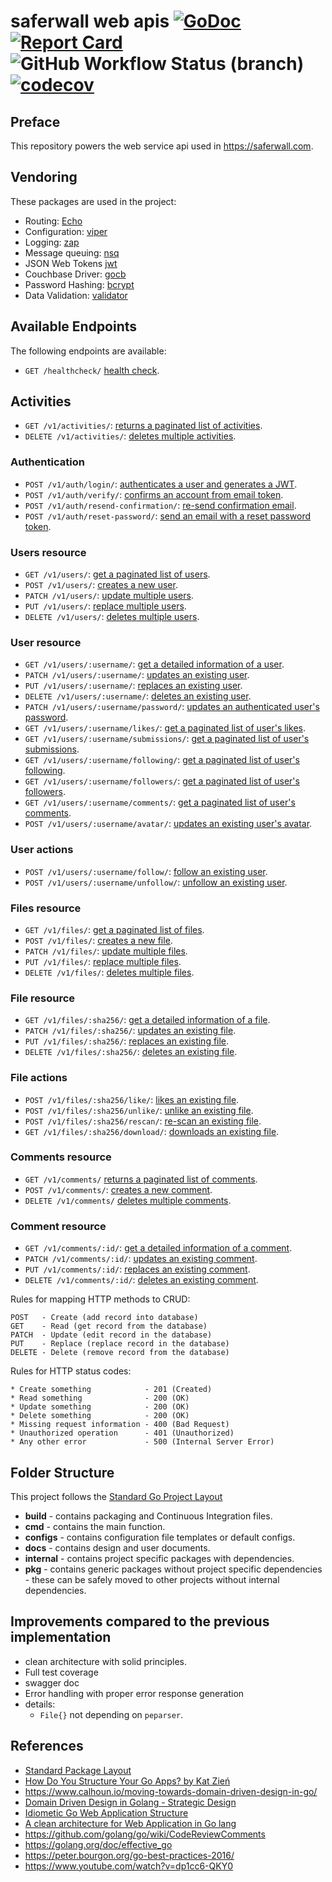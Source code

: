 # saferwall web apis [![GoDoc](http://godoc.org/github.com/saferwall/saferwall-api?status.svg)](https://pkg.go.dev/github.com/saferwall/saferwall-api) [![Report Card](https://goreportcard.com/badge/github.com/saferwall/saferwall-api)](https://goreportcard.com/report/github.com/saferwall/saferwall-api) ![GitHub Workflow Status (branch)](https://img.shields.io/github/workflow/status/saferwall/saferwall-api/Build%20&%20Test/main?style=flat-square) [![codecov](https://codecov.io/gh/saferwall/saferwall-api/branch/main/graph/badge.svg?token=KM4B60IL4L)](https://codecov.io/gh/saferwall/saferwall-api)

## Preface
This repository powers the web service api used in https://saferwall.com.

## Vendoring

These packages are used in the project:

- Routing: [Echo](https://echo.labstack.com/)
- Configuration: [viper](github.com/spf13/viper)
- Logging: [zap](https://github.com/uber-go/zap)
- Message queuing: [nsq](github.com/nsqio/go-nsq)
- JSON Web Tokens [jwt](github.com/golang-jwt/jwt)
- Couchbase Driver: [gocb](https://github.com/couchbase/gocb)
- Password Hashing: [bcrypt](https://golang.org/x/crypto/bcrypt)
- Data Validation: [validator](github.com/go-playground/validator)

## Available Endpoints

The following endpoints are available:

- `GET /healthcheck/` [health check](docs/healthcheck/get.md]).

## Activities

- `GET /v1/activities/`: [returns a paginated list of activities](docs/activities/get.md).
- `DELETE /v1/activities/`: [deletes multiple activities](docs/activities/delete.md).

### Authentication

- `POST /v1/auth/login/`: [authenticates a user and generates a JWT](docs/auth/login.md).
- `POST /v1/auth/verify/`: [confirms an account from email token](docs/auth/confirm.md).
- `POST /v1/auth/resend-confirmation/`: [re-send confirmation email](docs/auth/resend-confirmation.md).
- `POST /v1/auth/reset-password/`: [send an email with a reset password token](docs/auth/reset-password.md).

### Users resource

- `GET /v1/users/`: [get a paginated list of users](docs/users/get.md).
- `POST /v1/users/`: [creates a new user](docs/users/post.md).
- `PATCH /v1/users/`: [update multiple users](docs/users/patch.md).
- `PUT /v1/users/`: [replace multiple users](docs/users/put.md).
- `DELETE /v1/users/`: [deletes multiple users](docs/users/delete.md).

### User resource

- `GET /v1/users/:username/`: [get a detailed information of a user](docs/user/get.md).
- `PATCH /v1/users/:username/`: [updates an existing user](docs/user/patch.md).
- `PUT /v1/users/:username/`: [replaces an existing user](docs/user/post.md).
- `DELETE /v1/users/:username/`: [deletes an existing user](docs/user/delete.md).
- `PATCH /v1/users/:username/password/`: [updates an authenticated user's password](docs/auth/patch.md).
- `GET /v1/users/:username/likes/`: [get a paginated list of user's likes](docs/user/get.md).
- `GET /v1/users/:username/submissions/`: [get a paginated list of user's submissions](docs/profile/submissions.md).
- `GET /v1/users/:username/following/`: [get a paginated list of user's following](docs/profile/following.md).
- `GET /v1/users/:username/followers/`: [get a paginated list of user's followers](docs/profile/followers.md).
- `GET /v1/users/:username/comments/`: [get a paginated list of user's comments](docs/profile/comments.md).
- `POST /v1/users/:username/avatar/`: [updates an existing user's avatar](docs/user/avatar.md).

### User actions

- `POST /v1/users/:username/follow/`: [follow an existing user](docs/actions/follow.md).
- `POST /v1/users/:username/unfollow/`: [unfollow an existing user](docs/actions/unfollow.md).

### Files resource

- `GET /v1/files/`: [get a paginated list of files](docs/files/get.md).
- `POST /v1/files/`: [creates a new file](docs/files/post.md).
- `PATCH /v1/files/`: [update multiple files](docs/files/patch.md).
- `PUT /v1/files/`: [replace multiple files](docs/files/put.md).
- `DELETE /v1/files/`: [deletes multiple files](docs/files/delete.md).

### File resource

- `GET /v1/files/:sha256/`: [get a detailed information of a file](docs/file/get.md).
- `PATCH /v1/files/:sha256/`: [updates an existing file](docs/file/patch.md).
- `PUT /v1/files/:sha256/`: [replaces an existing file](docs/file/post.md).
- `DELETE /v1/files/:sha256/`: [deletes an existing file](docs/file/delete.md).

### File actions

- `POST /v1/files/:sha256/like/`: [likes an existing file](docs/actions/like.md).
- `POST /v1/files/:sha256/unlike/`: [unlike an existing file](docs/actions/unlike.md).
- `POST /v1/files/:sha256/rescan/`: [re-scan an existing file](docs/actions/rescan.md).
- `GET /v1/files/:sha256/download/`: [downloads an existing file](docs/actions/download.md).

### Comments resource

- `GET /v1/comments/` [returns a paginated list of comments](docs/comments/get.md).
- `POST /v1/comments/`: [creates a new comment](docs/users/post.md).
- `DELETE /v1/comments/` [deletes multiple comments](docs/comments/delete.md).

### Comment resource

- `GET /v1/comments/:id/`: [get a detailed information of a comment](docs/comment/get.md).
- `PATCH /v1/comments/:id/`: [updates an existing comment](docs/comment/patch.md).
- `PUT /v1/comments/:id/`: [replaces an existing comment](docs/comment/post.md).
- `DELETE /v1/comments/:id/`: [deletes an existing comment](docs/comment/delete.md).

Rules for mapping HTTP methods to CRUD:

```http
POST   - Create (add record into database)
GET    - Read (get record from the database)
PATCH  - Update (edit record in the database)
PUT    - Replace (replace record in the database)
DELETE - Delete (remove record from the database)
```

Rules for HTTP status codes:

```http
* Create something            - 201 (Created)
* Read something              - 200 (OK)
* Update something            - 200 (OK)
* Delete something            - 200 (OK)
* Missing request information - 400 (Bad Request)
* Unauthorized operation      - 401 (Unauthorized)
* Any other error             - 500 (Internal Server Error)
```

## Folder Structure

This project follows the [Standard Go Project Layout](https://github.com/golang-standards/project-layout)

- **build** - contains packaging and Continuous Integration files.
- **cmd** - contains the main function.
- **configs** - contains configuration file templates or default configs.
- **docs** - contains design and user documents.
- **internal** - contains project specific packages with dependencies.
- **pkg** - contains generic packages without project specific dependencies - these can be safely moved to other projects without internal dependencies.

## Improvements compared to the previous implementation

- clean architecture with solid principles.
- Full test coverage
- swagger doc
- Error handling with proper error response generation
- details:
  - `File{}` not depending on `peparser`.

## References

- [Standard Package Layout](https://medium.com/@benbjohnson/standard-package-layout-7cdbc8391fc1)
- [How Do You Structure Your Go Apps? by Kat Zień](https://github.com/katzien/go-structure-examples)
- https://www.calhoun.io/moving-towards-domain-driven-design-in-go/
- [Domain Driven Design in Golang - Strategic Design](https://www.damianopetrungaro.com/posts/ddd-using-golang-strategic-design/)
- [Idiometic Go Web Application Structure](http://josebalius.com/posts/go-app-structure/)
- [A clean architecture for Web Application in Go lang](https://medium.com/wesionary-team/a-clean-architecture-for-web-application-in-go-lang-4b802dd130bb)
- https://github.com/golang/go/wiki/CodeReviewComments
- https://golang.org/doc/effective_go
- https://peter.bourgon.org/go-best-practices-2016/
- https://www.youtube.com/watch?v=dp1cc6-QKY0